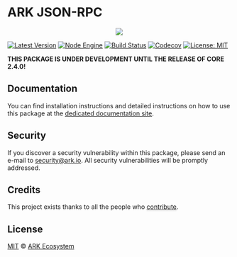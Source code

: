# ARK JSON-RPC

<p align="center">
    <img src="https://raw.githubusercontent.com/ARKEcosystem/json-rpc/master/banner.png" />
</p>

[![Latest Version](https://badgen.now.sh/npm/v/@arkecosystem/json-rpc)](https://www.npmjs.com/package/@arkecosystem/json-rpc)
[![Node Engine](https://badgen.now.sh/npm/node/@arkecosystem/json-rpc)](https://www.npmjs.com/package/@arkecosystem/json-rpc)
[![Build Status](https://badgen.now.sh/circleci/github/ArkEcosystem/json-rpc)](https://circleci.com/gh/ArkEcosystem/json-rpc)
[![Codecov](https://badgen.now.sh/codecov/c/github/ArkEcosystem/json-rpc)](https://codecov.io/gh/ArkEcosystem/json-rpc)
[![License: MIT](https://badgen.now.sh/badge/license/MIT/green)](https://opensource.org/licenses/MIT)

**THIS PACKAGE IS UNDER DEVELOPMENT UNTIL THE RELEASE OF CORE 2.4.0!**

## Documentation

You can find installation instructions and detailed instructions on how to use this package at the [dedicated documentation site](.).

## Security

If you discover a security vulnerability within this package, please send an e-mail to security@ark.io. All security vulnerabilities will be promptly addressed.

## Credits

This project exists thanks to all the people who [contribute](../../../../contributors).

## License

[MIT](LICENSE) © [ARK Ecosystem](https://ark.io)
